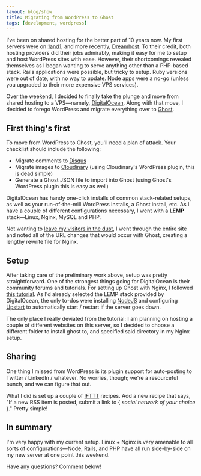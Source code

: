 ```yaml
---
layout: blog/show
title: Migrating from WordPress to Ghost
tags: [development, wordpress]
---
```

I've been on shared hosting for the better part of 10 years now. My first servers were on [1and1](http://www.1and1.com/), and more recently, [Dreamhost](http://www.dreamhost.com/). To their credit, both hosting providers did their jobs admirably, making it easy for me to setup and host WordPress sites with ease. However, their shortcomings revealed themselves as I began wanting to serve anything other than a PHP-based stack. Rails applications were possible, but tricky to setup. Ruby versions were out of date, with no way to update. Node apps were a no-go (unless you upgraded to their more expensive VPS services).

Over the weekend, I decided to finally take the plunge and move from shared hosting to a VPS—namely, [DigitalOcean](https://www.digitalocean.com/). Along with that move, I decided to forego WordPress and migrate everything over to [Ghost](http://ghost.org).

## First thing's first

To move from WordPress to Ghost, you'll need a plan of attack. Your checklist should include the following:

* Migrate comments to [Disqus](https://disqus.com/)
* Migrate images to [Cloudinary](http://cloudinary.com/) (using Cloudinary's WordPress plugin, this is dead simple)
* Generate a Ghost JSON file to import into Ghost (using Ghost's WordPress plugin this is easy as well)

DigitalOcean has handy one-click installs of common stack-related setups, as well as your run-of-the-mill WordPress installs, a Ghost install, etc. As I have a couple of different configurations necessary, I went with a **LEMP** stack—Linux, Nginx, MySQL and PHP.

Not wanting to [leave my visitors in the dust](http://dstrunk.com/2014/08/12/site-updates-301-redirects/), I went through the entire site and noted all of the URL changes that would occur with Ghost, creating a lengthy rewrite file for Nginx.

## Setup

After taking care of the preliminary work above, setup was pretty straightforward. One of the strongest things going for DigitalOcean is their community forums and tutorials. For setting up Ghost with Nginx, I followed [this tutorial](https://www.digitalocean.com/community/tutorials/how-to-host-ghost-with-nginx-on-digitalocean). As I'd already selected the LEMP stack provided by DigitalOcean, the only to-dos were installing [NodeJS](http://nodejs.org/) and configuring [Upstart](http://upstart.ubuntu.com/) to automatically start / restart if the server goes down.

The only place I really deviated from the tutorial: I am planning on hosting a couple of different websites on this server, so I decided to choose a different folder to install ghost to, and specified said directory in my Nginx setup.

## Sharing

One thing I missed from WordPress is its plugin support for auto-posting to Twitter / LinkedIn / whatever. No worries, though; we're a resourceful bunch, and we can figure that out.

What I did is set up a couple of [IFTTT](https://ifttt.com) recipes. Add a new recipe that says, "If a new RSS item is posted, submit a link to { *social network of your choice* }." Pretty simple!

## In summary

I'm very happy with my current setup. Linux + Nginx is very amenable to all sorts of configurations—Node, Rails, and PHP have all run side-by-side on my new server at one point this weekend.

Have any questions? Comment below!
